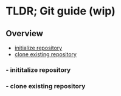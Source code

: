 # TLDR; Git guide (wip)

## Overview
* [initialize repository](#inititalize-repository)
* [clone existing repository](#clone-existing-repository)

### - inititalize repository

### - clone existing repository
